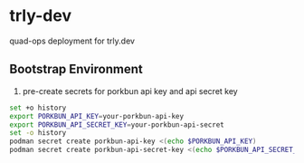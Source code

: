 # trly-dev
quad-ops deployment for trly.dev


## Bootstrap Environment
1. pre-create secrets for porkbun api key and api secret key
``` bash
set +o history
export PORKBUN_API_KEY=your-porkbun-api-key
export PORKBUN_API_SECRET_KEY=your-porkbun-api-secret
set -o history
podman secret create porkbun-api-key <(echo $PORKBUN_API_KEY)
podman secret create porkbun-api-secret-key <(echo $PORKBUN_API_SECRET_KEY)
```
